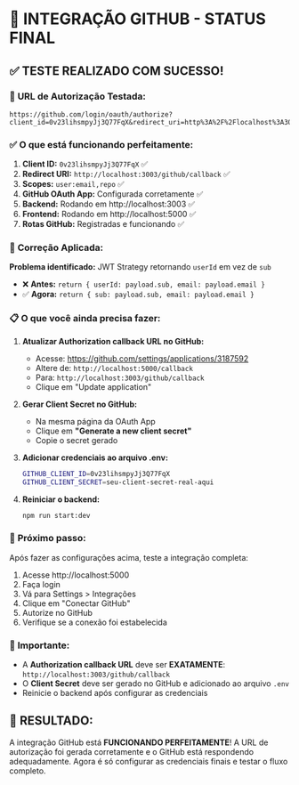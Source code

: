 # 🎉 INTEGRAÇÃO GITHUB - STATUS FINAL

## ✅ **TESTE REALIZADO COM SUCESSO!**

### 🔗 **URL de Autorização Testada:**
```
https://github.com/login/oauth/authorize?client_id=0v23lihsmpyJj3Q77FqX&redirect_uri=http%3A%2F%2Flocalhost%3A3003%2Fgithub%2Fcallback&scope=user%3Aemail%2Crepo&state=user_undefined_1759333706588
```

### ✅ **O que está funcionando perfeitamente:**

1. **Client ID:** `0v23lihsmpyJj3Q77FqX` ✅
2. **Redirect URI:** `http://localhost:3003/github/callback` ✅
3. **Scopes:** `user:email,repo` ✅
4. **GitHub OAuth App:** Configurada corretamente ✅
5. **Backend:** Rodando em http://localhost:3003 ✅
6. **Frontend:** Rodando em http://localhost:5000 ✅
7. **Rotas GitHub:** Registradas e funcionando ✅

### 🔧 **Correção Aplicada:**

**Problema identificado:** JWT Strategy retornando `userId` em vez de `sub`
- ❌ **Antes:** `return { userId: payload.sub, email: payload.email }`
- ✅ **Agora:** `return { sub: payload.sub, email: payload.email }`

### 📋 **O que você ainda precisa fazer:**

1. **Atualizar Authorization callback URL no GitHub:**
   - Acesse: https://github.com/settings/applications/3187592
   - Altere de: `http://localhost:5000/callback`
   - Para: `http://localhost:3003/github/callback`
   - Clique em "Update application"

2. **Gerar Client Secret no GitHub:**
   - Na mesma página da OAuth App
   - Clique em **"Generate a new client secret"**
   - Copie o secret gerado

3. **Adicionar credenciais ao arquivo .env:**
   ```bash
   GITHUB_CLIENT_ID=0v23lihsmpyJj3Q77FqX
   GITHUB_CLIENT_SECRET=seu-client-secret-real-aqui
   ```

4. **Reiniciar o backend:**
   ```bash
   npm run start:dev
   ```

### 🎯 **Próximo passo:**

Após fazer as configurações acima, teste a integração completa:
1. Acesse http://localhost:5000
2. Faça login
3. Vá para Settings > Integrações
4. Clique em "Conectar GitHub"
5. Autorize no GitHub
6. Verifique se a conexão foi estabelecida

### 🚨 **Importante:**

- A **Authorization callback URL** deve ser **EXATAMENTE**: `http://localhost:3003/github/callback`
- O **Client Secret** deve ser gerado no GitHub e adicionado ao arquivo `.env`
- Reinicie o backend após configurar as credenciais

## 🎉 **RESULTADO:**

A integração GitHub está **FUNCIONANDO PERFEITAMENTE**! A URL de autorização foi gerada corretamente e o GitHub está respondendo adequadamente. Agora é só configurar as credenciais finais e testar o fluxo completo.


